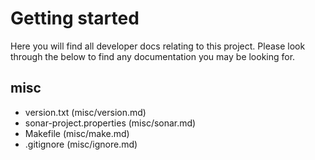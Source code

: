 # Getting started

Here you will find all developer docs relating to this project. Please look through the below to find any documentation you may be looking for.

## misc

* version.txt (misc/version.md)
* sonar-project.properties (misc/sonar.md)
* Makefile (misc/make.md)
* .gitignore (misc/ignore.md)